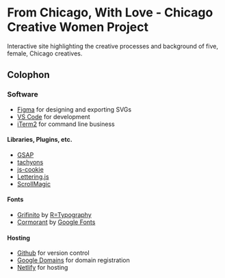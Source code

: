# From Chicago, With Love - Chicago Creative Women Project

Interactive site highlighting the creative processes and background of five, female, Chicago creatives.

## Colophon

### Software

* [Figma](https://www.figma.com/) for designing and exporting SVGs
* [VS Code](https://code.visualstudio.com/) for development
* [iTerm2](https://www.iterm2.com/) for command line business

#### Libraries, Plugins, etc.

* [GSAP](https://github.com/greensock/GSAP)
* [tachyons](https://github.com/tachyons-css/tachyons)
* [js-cookie](https://github.com/js-cookie/js-cookie)
* [Lettering.js](https://github.com/davatron5000/Lettering.js)
* [ScrollMagic](https://github.com/janpaepke/ScrollMagic)

#### Fonts

* [Grifinito](http://r-typography.com/16_grifinito/) by [R=Typography](http://r-typography.com)
* [Cormorant](https://fonts.google.com/specimen/Cormorant) by [Google Fonts](https://fonts.google.com/)

#### Hosting

* [Github](https://github.com) for version control
* [Google Domains](https://domains.google.com/) for domain registration
* [Netlify](https://www.netlify.com) for hosting
